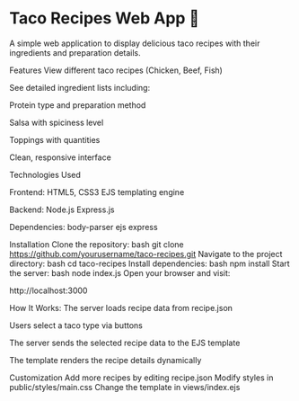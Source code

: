 <h1>Taco Recipes Web App 🌮</h1>
A simple web application to display delicious taco recipes with their ingredients and preparation details.

Features
View different taco recipes (Chicken, Beef, Fish)

See detailed ingredient lists including:

Protein type and preparation method

Salsa with spiciness level

Toppings with quantities

Clean, responsive interface

Technologies Used

Frontend:
HTML5, CSS3
EJS templating engine

Backend:
Node.js
Express.js

Dependencies:
body-parser
ejs
express

Installation
Clone the repository:
bash
git clone https://github.com/yourusername/taco-recipes.git
Navigate to the project directory:
bash
cd taco-recipes
Install dependencies:
bash
npm install
Start the server:
bash
node index.js
Open your browser and visit:

http://localhost:3000


How It Works:
The server loads recipe data from recipe.json

Users select a taco type via buttons

The server sends the selected recipe data to the EJS template

The template renders the recipe details dynamically

Customization
Add more recipes by editing recipe.json
Modify styles in public/styles/main.css
Change the template in views/index.ejs
